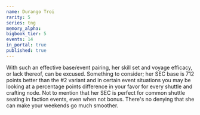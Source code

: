 ```yaml
---
name: Durango Troi
rarity: 5
series: tng
memory_alpha:
bigbook_tier: 5
events: 14
in_portal: true
published: true
---
```


With such an effective base/event pairing, her skill set and voyage efficacy, or lack thereof, can be excused. Something to consider; her SEC base is 712 points better than the #2 variant and in certain event situations you may be looking at a percentage points difference in your favor for every shuttle and crafting node. Not to mention that her SEC is perfect for common shuttle seating in faction events, even when not bonus. There's no denying that she can make your weekends go much smoother.
